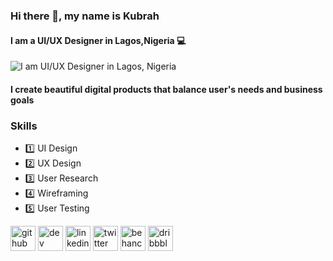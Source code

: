 ### Hi there 👋, my name is Kubrah
#### I am a UI/UX Designer in Lagos,Nigeria :computer:
![I am UI/UX Designer in Lagos, Nigeria](https://media.licdn.com/dms/image/C4D16AQF20J-YyK12xQ/profile-displaybackgroundimage-shrink_350_1400/0/1659613669221?e=1701907200&v=beta&t=Gas7c0EhZ7UFKDsvnUKyYZFGwP-n5dA5feNsAlS2XpQ)

#### I create beautiful digital products that balance user's needs and business goals


### Skills
* :one:	UI Design
* :two: UX Design
* :three: User Research
* :four: Wireframing
* :five: User Testing


[<img src='https://cdn.jsdelivr.net/npm/simple-icons@3.0.1/icons/github.svg' alt='github' height='40'>](https://github.com/Kub-kub)  [<img src='https://cdn.jsdelivr.net/npm/simple-icons@3.0.1/icons/hashnode.svg' alt='dev' height='40'>](https://kubrah-a.hashnode.dev/)  [<img src='https://cdn.jsdelivr.net/npm/simple-icons@3.0.1/icons/linkedin.svg' alt='linkedin' height='40'>](https://www.linkedin.com/in/Kubrah-Alawiye/)  [<img src='https://cdn.jsdelivr.net/npm/simple-icons@3.0.1/icons/twitter.svg' alt='twitter' height='40'>](https://twitter.com/k_u_b_r_a_h)  [<img src='https://cdn.jsdelivr.net/npm/simple-icons@3.0.1/icons/behance.svg' alt='behance' height='40'>](https://www.behance.net/Kubrah_alawiye)  [<img src='https://cdn.jsdelivr.net/npm/simple-icons@3.0.1/icons/dribbble.svg' alt='dribbble' height='40'>](https://dribbble.com/harbuk)  

